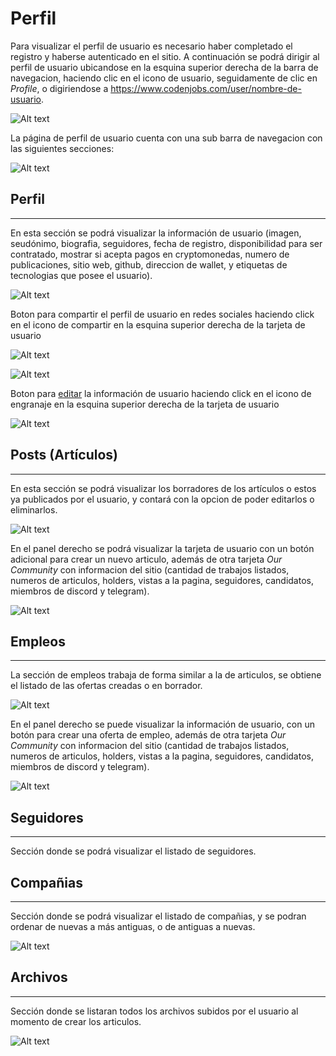 # Perfil

Para visualizar el perfil de usuario es necesario haber completado el registro y haberse autenticado en el sitio. A continuación se podrá dirigir al perfil de usuario ubicandose en la esquina superior derecha de la barra de navegacion, haciendo clic en el icono de usuario, seguidamente de clic en *Profile*, o digiriendose a https://www.codenjobs.com/user/nombre-de-usuario.

![Alt text](https://res.cloudinary.com/codenjobs/image/upload/v1660656186/user/file/saf97aug6pqonjzpfz68.png)

La página de perfil de usuario cuenta con una sub barra de navegacion con las siguientes secciones:

![Alt text](https://res.cloudinary.com/codenjobs/image/upload/v1660656038/user/file/fxgsdadbjiwxnihryj2g.png)


## Perfil
- - -

En esta sección se podrá visualizar la información de usuario (imagen, seudónimo, biografia, seguidores, fecha de registro, disponibilidad para ser contratado, mostrar si acepta pagos en cryptomonedas, numero de publicaciones, sitio web, github, direccion de wallet, y etiquetas de tecnologias que posee el usuario).

![Alt text](https://res.cloudinary.com/codenjobs/image/upload/v1660656309/user/file/etasjtsmow6vh5qucjkv.png)

Boton para compartir el perfil de usuario en redes sociales haciendo click en el icono de compartir en la esquina superior derecha de la tarjeta de usuario

![Alt text](https://res.cloudinary.com/codenjobs/image/upload/v1660656320/user/file/kxsxn1j9rja9vi0ydru7.png)

![Alt text](https://res.cloudinary.com/codenjobs/image/upload/v1660656335/user/file/kfp6cyirgfggsrjfzpuw.png)

Boton para [editar]() la información de usuario haciendo click en el icono de engranaje en la esquina superior derecha de la tarjeta de usuario

![Alt text](https://res.cloudinary.com/codenjobs/image/upload/v1660656349/user/file/iebxfdlwre01vtk0sko2.png)


## Posts (Artículos)
- - -

En esta sección se podrá visualizar los borradores de los artículos o estos ya publicados por el usuario, y contará con la opcion de poder editarlos o eliminarlos.

![Alt text](https://res.cloudinary.com/codenjobs/image/upload/v1660656409/user/file/eeje2xzpabuia3uqtb3z.png)

En el panel derecho se podrá visualizar la tarjeta de usuario con un botón adicional para crear un nuevo articulo, además de otra tarjeta *Our Community* con informacion del sitio (cantidad de trabajos listados, numeros de articulos, holders, vistas a la pagina, seguidores, candidatos, miembros de discord y telegram).

![Alt text](https://res.cloudinary.com/codenjobs/image/upload/v1660656361/user/file/smodgyzslekw6aln6j3x.png)


## Empleos
- - -

La sección de empleos trabaja de forma similar a la de articulos, se obtiene el listado de las ofertas creadas o en borrador.

![Alt text](https://res.cloudinary.com/codenjobs/image/upload/v1660656440/user/file/irneebzxge9o3yyfbkwo.png)

En el panel derecho se puede visualizar la información de usuario, con un botón para crear una oferta de empleo, además de otra tarjeta *Our Community* con informacion del sitio (cantidad de trabajos listados, numeros de articulos, holders, vistas a la pagina, seguidores, candidatos, miembros de discord y telegram).

![Alt text](https://res.cloudinary.com/codenjobs/image/upload/v1660656361/user/file/smodgyzslekw6aln6j3x.png)

## Seguidores
- - -

Sección donde se podrá visualizar el listado de seguidores.

## Compañias
- - -

Sección donde se podrá visualizar el listado de compañias, y se podran ordenar de nuevas a más antiguas, o de antiguas a nuevas.

![Alt text](https://res.cloudinary.com/codenjobs/image/upload/v1660656450/user/file/bqlmxhyc2gihjqqrhprq.png)

## Archivos
- - -

Sección donde se listaran todos los archivos subidos por el usuario al momento de crear los articulos.

![Alt text](https://res.cloudinary.com/codenjobs/image/upload/v1660656459/user/file/emloicz7wfgxupd4v782.png)